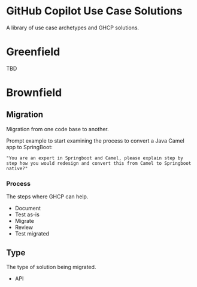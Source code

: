 # GitHub Copilot Use Case Solutions
A library of use case archetypes and GHCP solutions.

# Greenfield
TBD

# Brownfield
## Migration
Migration from one code base to another.

Prompt example to start examining the process to convert a Java Camel app to SpringBoot:

```
"You are an expert in Springboot and Camel, please explain step by step how you would redesign and convert this from Camel to Springboot native?"
```

### Process
The steps where GHCP can help.
- Document
- Test as-is
- Migrate
- Review
- Test migrated

## Type
The type of solution being migrated.
- API
